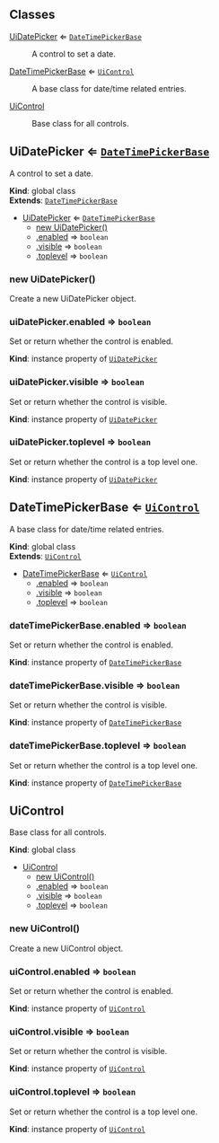 ## Classes

<dl>
<dt><a href="#UiDatePicker">UiDatePicker</a> ⇐ <code><a href="#DateTimePickerBase">DateTimePickerBase</a></code></dt>
<dd><p>A control to set a date.</p>
</dd>
<dt><a href="#DateTimePickerBase">DateTimePickerBase</a> ⇐ <code><a href="#UiControl">UiControl</a></code></dt>
<dd><p>A base class for date/time related entries.</p>
</dd>
<dt><a href="#UiControl">UiControl</a></dt>
<dd><p>Base class for all controls.</p>
</dd>
</dl>

<a name="UiDatePicker"></a>

## UiDatePicker ⇐ [<code>DateTimePickerBase</code>](#DateTimePickerBase)
A control to set a date.

**Kind**: global class  
**Extends**: [<code>DateTimePickerBase</code>](#DateTimePickerBase)  

* [UiDatePicker](#UiDatePicker) ⇐ [<code>DateTimePickerBase</code>](#DateTimePickerBase)
    * [new UiDatePicker()](#new_UiDatePicker_new)
    * [.enabled](#UiControl+enabled) ⇒ <code>boolean</code>
    * [.visible](#UiControl+visible) ⇒ <code>boolean</code>
    * [.toplevel](#UiControl+toplevel) ⇒ <code>boolean</code>

<a name="new_UiDatePicker_new"></a>

### new UiDatePicker()
Create a new UiDatePicker object.

<a name="UiControl+enabled"></a>

### uiDatePicker.enabled ⇒ <code>boolean</code>
Set or return whether the control is enabled.

**Kind**: instance property of [<code>UiDatePicker</code>](#UiDatePicker)  
<a name="UiControl+visible"></a>

### uiDatePicker.visible ⇒ <code>boolean</code>
Set or return whether the control is visible.

**Kind**: instance property of [<code>UiDatePicker</code>](#UiDatePicker)  
<a name="UiControl+toplevel"></a>

### uiDatePicker.toplevel ⇒ <code>boolean</code>
Set or return whether the control is a top level one.

**Kind**: instance property of [<code>UiDatePicker</code>](#UiDatePicker)  
<a name="DateTimePickerBase"></a>

## DateTimePickerBase ⇐ [<code>UiControl</code>](#UiControl)
A base class for date/time related entries.

**Kind**: global class  
**Extends**: [<code>UiControl</code>](#UiControl)  

* [DateTimePickerBase](#DateTimePickerBase) ⇐ [<code>UiControl</code>](#UiControl)
    * [.enabled](#UiControl+enabled) ⇒ <code>boolean</code>
    * [.visible](#UiControl+visible) ⇒ <code>boolean</code>
    * [.toplevel](#UiControl+toplevel) ⇒ <code>boolean</code>

<a name="UiControl+enabled"></a>

### dateTimePickerBase.enabled ⇒ <code>boolean</code>
Set or return whether the control is enabled.

**Kind**: instance property of [<code>DateTimePickerBase</code>](#DateTimePickerBase)  
<a name="UiControl+visible"></a>

### dateTimePickerBase.visible ⇒ <code>boolean</code>
Set or return whether the control is visible.

**Kind**: instance property of [<code>DateTimePickerBase</code>](#DateTimePickerBase)  
<a name="UiControl+toplevel"></a>

### dateTimePickerBase.toplevel ⇒ <code>boolean</code>
Set or return whether the control is a top level one.

**Kind**: instance property of [<code>DateTimePickerBase</code>](#DateTimePickerBase)  
<a name="UiControl"></a>

## UiControl
Base class for all controls.

**Kind**: global class  

* [UiControl](#UiControl)
    * [new UiControl()](#new_UiControl_new)
    * [.enabled](#UiControl+enabled) ⇒ <code>boolean</code>
    * [.visible](#UiControl+visible) ⇒ <code>boolean</code>
    * [.toplevel](#UiControl+toplevel) ⇒ <code>boolean</code>

<a name="new_UiControl_new"></a>

### new UiControl()
Create a new UiControl object.

<a name="UiControl+enabled"></a>

### uiControl.enabled ⇒ <code>boolean</code>
Set or return whether the control is enabled.

**Kind**: instance property of [<code>UiControl</code>](#UiControl)  
<a name="UiControl+visible"></a>

### uiControl.visible ⇒ <code>boolean</code>
Set or return whether the control is visible.

**Kind**: instance property of [<code>UiControl</code>](#UiControl)  
<a name="UiControl+toplevel"></a>

### uiControl.toplevel ⇒ <code>boolean</code>
Set or return whether the control is a top level one.

**Kind**: instance property of [<code>UiControl</code>](#UiControl)  

